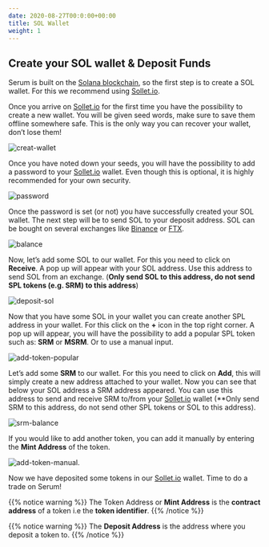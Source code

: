```yaml
---
date: 2020-08-27T00:0:00+00:00
title: SOL Wallet
weight: 1
---
```


## Create your SOL wallet & Deposit Funds

Serum is built on the [Solana blockchain](https://solana.com), so the first step is to create a SOL wallet. For this we recommend using [Sollet.io](https://sollet.io).

Once you arrive on [Sollet.io](https://sollet.io) for the first time you have the possibility to create a new wallet. You will be given seed words, make sure to save them offline somewhere safe. This is the only way you can recover your wallet, don’t lose them!

![creat-wallet](/images/articles/serum-dex/sol-wallet/create-new-wallet.png?classes=shadow&width=25pc)

Once you have noted down your seeds, you will have the possibility to add a password to your [Sollet.io](https://sollet.io) wallet. Even though this is optional, it is highly recommended for your own security.

![password](/images/articles/serum-dex/sol-wallet/password.png?classes=shadow&width=25pc)

Once the password is set (or not) you have successfully created your SOL wallet. The next step will be to send SOL to your deposit address. SOL can be bought on several exchanges like [Binance](https://binance.com) or [FTX](https://ftx.com).

![balance](/images/articles/serum-dex/sol-wallet/balance.png?classes=shadow&width=50pc)

Now, let’s add some SOL to our wallet. For this you need to click on **Receive**. A pop up will appear with your SOL address. Use this address to send SOL from an exchange. (**Only send SOL to this address, do not send SPL tokens (e.g. SRM) to this address**)

![deposit-sol](/images/articles/serum-dex/sol-wallet/deposit-sol.png?classes=shadow&width=50pc)

Now that you have some SOL in your wallet you can create another SPL address in your wallet. For this click on the **+** icon in the top right corner. A pop up will appear, you will have the possibility to add a popular SPL token such as: **SRM** or **MSRM**. Or to use a manual input.

![add-token-popular](/images/articles/serum-dex/sol-wallet/add-token-popular.png?classes=shadow&width=25pc)

Let’s add some **SRM** to our wallet. For this you need to click on **Add**, this will simply create a new address attached to your wallet. Now you can see that below your SOL address a SRM address appeared. You can use this address to send and receive SRM to/from your [Sollet.io](https://sollet.io) wallet (**Only send SRM to this address, do not send other SPL tokens or SOL to this address).

![srm-balance](/images/articles/serum-dex/sol-wallet/srm-balance.png?classes=shadow&width=50pc)

If you would like to add another token, you can add it manually by entering the **Mint Address** of the token.

![add-token-manual](/images/articles/serum-dex/sol-wallet/add-token-manual.png?classes=shadow&width=25pc).

Now we have deposited some tokens in our [Sollet.io](https://sollet.io) wallet. Time to do a trade on Serum!

{{% notice warning %}}
The Token Address or **Mint Address** is the **contract address** of a token i.e the **token identifier**.
{{% /notice %}}

{{% notice warning %}}
The **Deposit Address** is the address where you deposit a token to.
{{% /notice %}}
